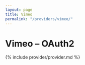 ```yaml
---
layout: page
title: Vimeo
permalink: "/providers/vimeo/"
---
```

# Vimeo – OAuth2

{% include provider/provider.md %}
